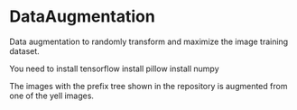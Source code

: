 # DataAugmentation
Data augmentation to randomly transform and maximize the image training dataset.

You need to install tensorflow
install pillow
install numpy

The images with the prefix tree shown in the repository is augmented from one of the yell images.
